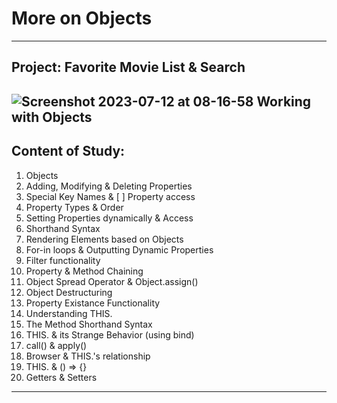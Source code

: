 # More on Objects
---

## Project: Favorite Movie List & Search

![Screenshot 2023-07-12 at 08-16-58 Working with Objects](https://github.com/bhagirathsinhp/JS-Objects-Project/assets/113514121/176e6e9d-efda-4d13-a5dc-dd74f3061b09)
---

## Content of Study:

1. Objects
2. Adding, Modifying & Deleting Properties
3. Special Key Names & [ ] Property access
4. Property Types & Order
5. Setting Properties dynamically & Access
6. Shorthand Syntax
7. Rendering Elements based on Objects
8. For-in loops & Outputting Dynamic Properties
9. Filter functionality
10. Property & Method Chaining
11. Object Spread Operator & Object.assign()
12. Object Destructuring
13. Property Existance Functionality
14. Understanding THIS.
15. The Method Shorthand Syntax
16. THIS. & its Strange Behavior (using bind)
17. call() & apply()
18. Browser & THIS.'s relationship
19. THIS. & () => {}
20. Getters & Setters
---
